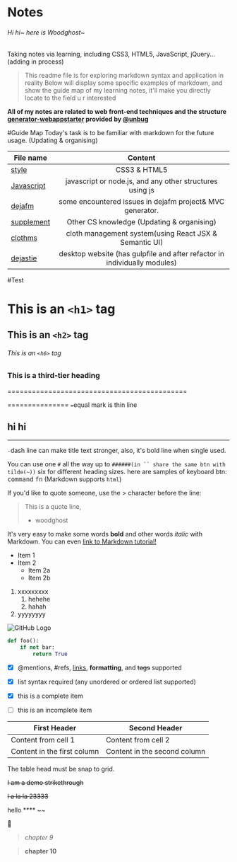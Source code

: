 # Notes

###### Hi hi~ here is Woodghost~ 
Taking notes via learning, including CSS3, HTML5, JavaScript, jQuery...(adding in process)
> This readme file is for exploring markdown syntax and application in reality
> Below will display some specific examples of markdown, and show the guide map of my learning notes, it'll make you directly locate to the field u r interested

**All of my notes are related to web front-end techniques and the structure [generator-webappstarter](https://github.com/unbug/generator-webappstarter) provided by [@unbug](https://github.com/unbug)**

#Guide Map
Today's task is to be familiar with markdown for the future usage.
(Updating & organising)


|File name | Content|
|--------- |:-------:|
|[style](https://github.com/woodghost/notes/blob/master/StyleTips/) | CSS3 & HTML5|
|[Javascript](https://github.com/woodghost/notes/blob/master/JsTips/)| javascript or node.js, and any other structures using js|   
|[dejafm](https://github.com/woodghost/notes/blob/master/dejafm/)| some encountered issues in dejafm project& MVC generator.|
|[supplement](https://github.com/woodghost/notes/blob/master/RelatedTips/)| Other CS knowledge (Updating & organising)|
|[clothms](https://github.com/woodghost/notes/blob/master/clothms/)|cloth management system(using React JSX & Semantic UI)|
|[dejastie](https://github.com/woodghost/notes/blob/master/dejasite/)| desktop website (has gulpfile and after refactor in individually modules)|

#Test

# This is an `<h1>` tag
## This is an `<h2>` tag
###### This is an `<h6>` tag

### This is a third-tier heading

============================================

===============
 `=`equal mark is thin line

hi hi
-----

------------------
`-`dash line can make title text stronger, also, it's bold line when single used.


You can use  one `#` all the way up to `######(in `` share the same btn with tilde(~))` six for different heading sizes.
here are samples of keyboard btn:
<kbd>command</kbd>
<kbd>fn</kbd>
(Markdown supports `html`)

If you'd like to quote someone, use the > character before the line:

> This is a quote line, 
> - woodghost

It's very easy to make some words **bold** and other words *italic* with Markdown. You can even [link to Markdown 
tutorial!](https://guides.github.com/features/mastering-markdown/)

* Item 1
* Item 2
  * Item 2a
  * Item 2b
  
1. xxxxxxxxx
    1. hehehe
    2. hahah
2. yyyyyyyy
  
![GitHub Logo](https://fleep.io/blog/wp-content/uploads/2014/07/github_icon.png)

```python
def foo():
    if not bar:
        return True
```
        
- [x] @mentions, #refs, [links](), **formatting**, and <del>tags</del> supported
- [x] list syntax required (any unordered or ordered list supported)
- [x] this is a complete item
- [ ] this is an incomplete item


First Header | Second Header
------------ | -------------
Content from cell 1 | Content from cell 2
Content in the first column | Content in the second column

The table head must be snap to grid.

~~I am a demo  strikethrough~~

~~l a la la  23333~~

hello \***\* ~\~

:ghost:

    

> *chapter 9*

> **chapter 10**



